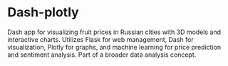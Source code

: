 # Dash-plotly
Dash app for visualizing fruit prices in Russian cities with 3D models and interactive charts. Utilizes Flask for web management, Dash for visualization, Plotly for graphs, and machine learning for price prediction and sentiment analysis. Part of a broader data analysis concept.
